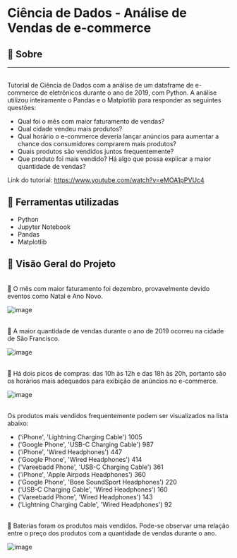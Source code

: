 # Ciência de Dados - Análise de Vendas de e-commerce

##  🚀 Sobre
___

<br> Tutorial de Ciência de Dados com a análise de um dataframe de e-commerce de eletrônicos durante o ano de 2019, com Python. A análise utilizou inteiramente o Pandas e o Matplotlib para responder as seguintes questões:

* Qual foi o mês com maior faturamento de vendas?
* Qual cidade vendeu mais produtos?
* Qual horário o e-commerce deveria lançar anúncios para aumentar a chance dos consumidores comprarem mais produtos?
* Quais produtos são vendidos juntos frequentemente?
* Que produto foi mais vendido? Há algo que possa explicar a maior quantidade de vendas?

Link do tutorial: https://www.youtube.com/watch?v=eMOA1pPVUc4</br>

## 💾 Ferramentas utilizadas

* Python
* Jupyter Notebook
* Pandas
* Matplotlib

## 🎫 Visão Geral do Projeto

<br> 🚩 O mês com maior faturamento foi dezembro, provavelmente devido eventos como Natal e Ano Novo. </br>

![image](https://user-images.githubusercontent.com/65292945/127414525-4916ca8c-5dbb-48ad-a726-f0eba9f6c852.png)

<br> 🚩 A maior quantidade de vendas durante o ano de 2019 ocorreu na cidade de São Francisco. </br>

![image](https://user-images.githubusercontent.com/65292945/127414413-5681d800-ea14-41b8-8420-986f21738750.png)

<br> 🚩 Há dois picos de compras: das 10h às 12h e das 18h às 20h, portanto são os horários mais adequados para exibição de anúncios no e-commerce. </br>

![image](https://user-images.githubusercontent.com/65292945/127414421-edf88d9f-f457-402e-bc37-9ecdd210f02e.png)

<br> Os produtos mais vendidos frequentemente podem ser visualizados na lista abaixo: </br>

- ('iPhone', 'Lightning Charging Cable') 1005
- ('Google Phone', 'USB-C Charging Cable') 987
- ('iPhone', 'Wired Headphones') 447
- ('Google Phone', 'Wired Headphones') 414
- ('Vareebadd Phone', 'USB-C Charging Cable') 361
- ('iPhone', 'Apple Airpods Headphones') 360
- ('Google Phone', 'Bose SoundSport Headphones') 220
- ('USB-C Charging Cable', 'Wired Headphones') 160
- ('Vareebadd Phone', 'Wired Headphones') 143
- ('Lightning Charging Cable', 'Wired Headphones') 92

<br> 🚩 Baterias foram os produtos mais vendidos. Pode-se observar uma relação entre o preço dos produtos com a quantidade de vendas durante o ano. </br>

![image](https://user-images.githubusercontent.com/65292945/127414452-b68cb2db-2fa3-49df-bfd7-c6d8172a499c.png)


